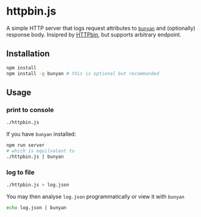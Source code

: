 # httpbin.js

A simple HTTP server that logs request attributes to [`bunyan`](https://github.com/trentm/node-bunyan) and (optionally) response body.
Insipred by [HTTPbin](http://httpbin.org/), but supports arbitrary endpoint.

## Installation

```sh
npm install
npm install -g bunyan # this is optional but recommanded
```

## Usage

### print to console

```sh
./httpbin.js
```

If you have `bunyan` installed:

```sh
npm run server
# which is equilvalent to 
./httpbin.js | bunyan
```

### log to file

```sh
./httpbin.js > log.json
```

You may then analyse `log.json` programmatically or view it with `bunyan`

```sh
echo log.json | bunyan
```
